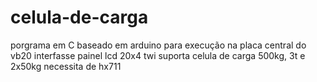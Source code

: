 # celula-de-carga
 porgrama em C baseado em arduino para execução na placa central do vb20
interfasse painel lcd 20x4 twi
suporta celula de carga 500kg, 3t e 2x50kg
necessita de hx711 
